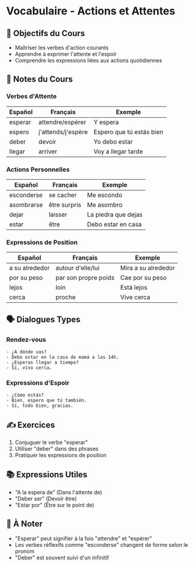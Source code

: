 # Vocabulaire - Actions et Attentes

## 🎯 Objectifs du Cours
- Maîtriser les verbes d'action courants
- Apprendre à exprimer l'attente et l'espoir
- Comprendre les expressions liées aux actions quotidiennes

## 📝 Notes du Cours

### Verbes d'Attente
| Español | Français | Exemple |
|---------|----------|----------|
| esperar | attendre/espérer | Y espera |
| espero | j'attends/j'espère | Espero que tú estás bien |
| deber | devoir | Yo debo estar |
| llegar | arriver | Voy a llegar tarde |

### Actions Personnelles
| Español | Français | Exemple |
|---------|----------|----------|
| esconderse | se cacher | Me escondo |
| asombrarse | être surpris | Me asombro |
| dejar | laisser | La piedra que dejas |
| estar | être | Debo estar en casa |

### Expressions de Position
| Español | Français | Exemple |
|---------|----------|----------|
| a su alrededor | autour d'elle/lui | Mira a su alrededor |
| por su peso | par son propre poids | Cae por su peso |
| lejos | loin | Está lejos |
| cerca | proche | Vive cerca |

## 🗣️ Dialogues Types

### Rendez-vous
```español
- ¿A dónde vas?
- Debo estar en la casa de mamá a las 14h.
- ¿Esperas llegar a tiempo?
- Sí, vivo cerca.
```

### Expressions d'Espoir
```español
- ¿Cómo estás?
- Bien, espero que tú también.
- Sí, todo bien, gracias.
```

## ✍️ Exercices
1. Conjuguer le verbe "esperar"
2. Utiliser "deber" dans des phrases
3. Pratiquer les expressions de position

## 📚 Expressions Utiles
- "A la espera de" (Dans l'attente de)
- "Deber ser" (Devoir être)
- "Estar por" (Être sur le point de)

## 📌 À Noter
- "Esperar" peut signifier à la fois "attendre" et "espérer"
- Les verbes réflexifs comme "esconderse" changent de forme selon le pronom
- "Deber" est souvent suivi d'un infinitif
